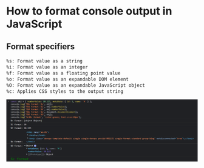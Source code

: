 # How to format console output in JavaScript

## Format specifiers

```
%s: Format value as a string
%i: Format value as an integer
%f: Format value as a floating point value
%o: Format value as an expandable DOM element
%O: Format value as an expandable JavaScript object
%c: Applies CSS styles to the output string
```

![console-log-formatting](/images/console-log-formatting.png)
